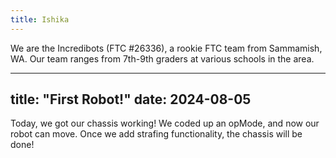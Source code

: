 ```yaml
---
title: Ishika
---
```


We are the Incredibots (FTC #26336), a rookie FTC team from Sammamish, WA. Our team ranges from 7th-9th graders at various schools in the area.

---
title: "First Robot!"
date: 2024-08-05
---
Today, we got our chassis working! We coded up an opMode, and now our robot can move. Once we add strafing functionality, the chassis will be done!
